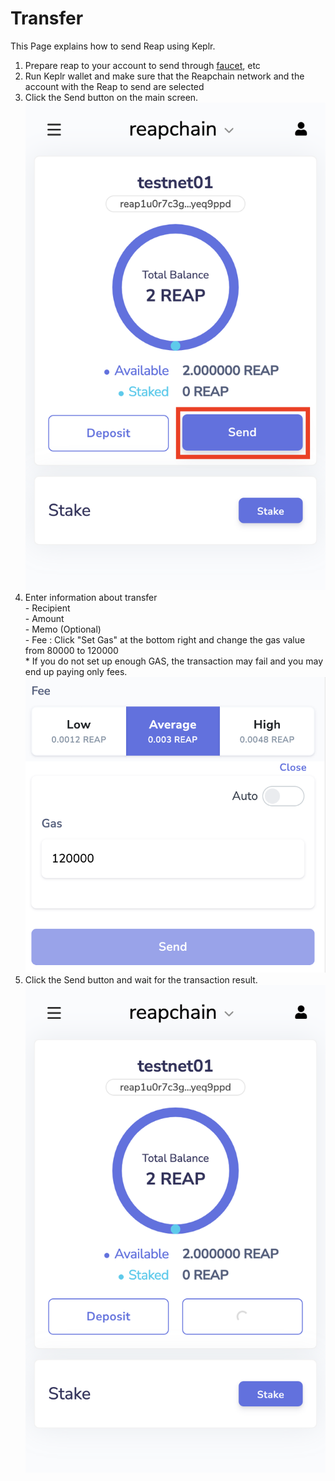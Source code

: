 # Transfer

This Page explains how to send Reap using Keplr.

1. Prepare reap to your account to send through [faucet](../../user-guides/faucet.md), etc
2. Run Keplr wallet and make sure that the Reapchain network and the account with the Reap to send are selected
3. Click the Send button on the main screen.\
   ![](<../../.gitbook/assets/image (8) (2).png>)
4. Enter information about transfer\
   \- Recipient\
   \- Amount\
   \- Memo (Optional)\
   \- Fee : Click "Set Gas" at the bottom right and change the gas value from 80000 to 120000\
   &#x20; \* If you do not set up enough GAS, the transaction may fail and you may end up paying only fees.\
   ![](<../../.gitbook/assets/image (1) (3).png>)
5. Click the Send button and wait for the transaction result.\
   ![](<../../.gitbook/assets/image (8).png>)

